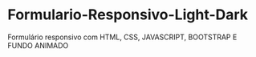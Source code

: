 # Formulario-Responsivo-Light-Dark

Formulário responsivo com HTML, CSS, JAVASCRIPT, BOOTSTRAP E FUNDO ANIMADO
